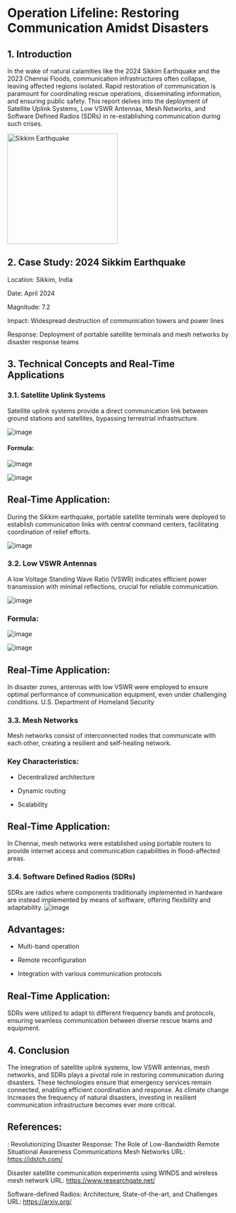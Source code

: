 # Operation Lifeline: Restoring Communication Amidst Disasters




## 1. Introduction
In the wake of natural calamities like the 2024 Sikkim Earthquake and the 2023 Chennai Floods, communication infrastructures often collapse, leaving affected regions isolated. Rapid restoration of communication is paramount for coordinating rescue operations, disseminating information, and ensuring public safety. This report delves into the deployment of Satellite Uplink Systems, Low VSWR Antennas, Mesh Networks, and Software Defined Radios (SDRs) in re-establishing communication during such crises.

<img src="![image](https://github.com/user-attachments/assets/8529f031-80cb-4288-9a8d-85d3de9713ac)" alt="Sikkim Earthquake" width="250"/>


## 2. Case Study: 2024 Sikkim Earthquake

Location: Sikkim, India

Date: April 2024

Magnitude: 7.2

Impact: Widespread destruction of communication towers and power lines

Response: Deployment of portable satellite terminals and mesh networks by disaster response teams

## 3. Technical Concepts and Real-Time Applications
### 3.1. Satellite Uplink Systems

Satellite uplink systems provide a direct communication link between ground stations and satellites, bypassing terrestrial infrastructure.

![image](https://github.com/user-attachments/assets/f1f46b83-da4f-45e9-9007-aafc0b485bcf)


#### Formula:
![image](https://github.com/user-attachments/assets/096e5493-6b61-4721-bd39-92a8f1a92fd1)


![image](https://github.com/user-attachments/assets/c6c6416d-07cf-43fb-811a-ecc74b0845f5)


## Real-Time Application:
During the Sikkim earthquake, portable satellite terminals were deployed to establish communication links with central command centers, facilitating coordination of relief efforts.

![image](https://github.com/user-attachments/assets/67154cbe-eb81-44ba-921e-0ccf2f117afc)



### 3.2. Low VSWR Antennas
A low Voltage Standing Wave Ratio (VSWR) indicates efficient power transmission with minimal reflections, crucial for reliable communication.

![image](https://github.com/user-attachments/assets/804e46a8-954e-4c23-8899-1b1762b71210)



### Formula:
![image](https://github.com/user-attachments/assets/53779595-a8a7-4352-90bc-db8e5f38336c)

![image](https://github.com/user-attachments/assets/814ae603-edd7-48d9-bb8c-b601ebe8dded)


## Real-Time Application:
In disaster zones, antennas with low VSWR were employed to ensure optimal performance of communication equipment, even under challenging conditions.
U.S. Department of Homeland Security


### 3.3. Mesh Networks
Mesh networks consist of interconnected nodes that communicate with each other, creating a resilient and self-healing network.

### Key Characteristics:

- Decentralized architecture

- Dynamic routing

- Scalability



## Real-Time Application:

In Chennai, mesh networks were established using portable routers to provide internet access and communication capabilities in flood-affected areas.


### 3.4. Software Defined Radios (SDRs)

SDRs are radios where components traditionally implemented in hardware are instead implemented by means of software, offering flexibility and adaptability.
![image](https://github.com/user-attachments/assets/0fc9ef54-092d-4940-b7e5-11301d025f2f)


## Advantages:

- Multi-band operation

- Remote reconfiguration

- Integration with various communication protocols

## Real-Time Application:
SDRs were utilized to adapt to different frequency bands and protocols, ensuring seamless communication between diverse rescue teams and equipment.


## 4. Conclusion
The integration of satellite uplink systems, low VSWR antennas, mesh networks, and SDRs plays a pivotal role in restoring communication during disasters. These technologies ensure that emergency services remain connected, enabling efficient coordination and response. As climate change increases the frequency of natural disasters, investing in resilient communication infrastructure becomes ever more critical.

## References:
:
Revolutionizing Disaster Response: The Role of Low-Bandwidth Remote Situational Awareness Communications Mesh Networks URL: https://idstch.com/

Disaster satellite communication experiments using WINDS and wireless mesh network URL: https://www.researchgate.net/

Software-defined Radios: Architecture, State-of-the-art, and Challenges URL: https://arxiv.org/
